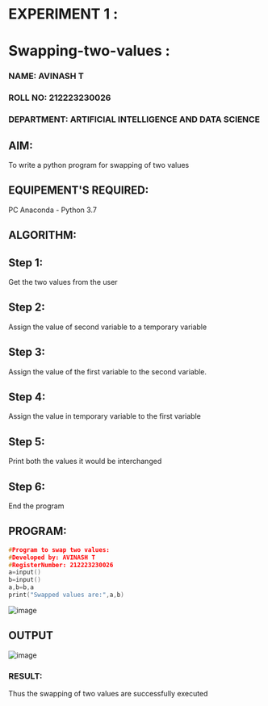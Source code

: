 # EXPERIMENT 1 :
# Swapping-two-values :
### NAME: AVINASH T
### ROLL NO: 212223230026
### DEPARTMENT: ARTIFICIAL INTELLIGENCE AND DATA SCIENCE
## AIM:
To write a python program for swapping of two values
## EQUIPEMENT'S REQUIRED: 
PC
Anaconda - Python 3.7
## ALGORITHM: 
## Step 1:
Get the two values from the user
## Step 2: 
Assign the value of second variable to a temporary variable 
## Step 3: 
Assign the value of the first variable to the second variable.
## Step 4:  
Assign the value in temporary variable to the first variable
## Step 5: 
Print both the values it would be interchanged
## Step 6: 
End the program
## PROGRAM:

```c
#Program to swap two values:
#Developed by: AVINASH T
#RegisterNumber: 212223230026
a=input()
b=input()
a,b=b,a
print("Swapped values are:",a,b)
```

![image](https://github.com/AVINASH05T/Swapping-two-values/assets/151514286/fb42e139-2c89-4edb-a905-5675f9ced81b)

## OUTPUT
![image](https://github.com/AVINASH05T/Swapping-two-values/assets/151514286/8c04a5f9-e935-49d6-b19a-9a05924a1b5a)


### RESULT:
Thus the swapping of two values are successfully executed



